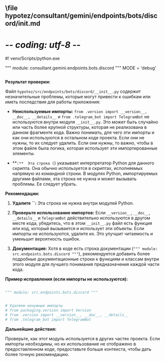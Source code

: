 ## \file hypotez/consultant/gemini/endpoints/bots/discord/__init__.md
# -*- coding: utf-8 -*-
#! venv/Scripts/python.exe

""" module: consultant.gemini.endpoints.bots.discord """
MODE = 'debug'
```
```
**Результат проверки:**

Файл `hypotez/src/endpoints/bots/discord/__init__.py` содержит незначительные проблемы, которые могут привести к ошибкам или иметь последствия для работы приложения:

* **Неиспользуемые импорты:**  `from .version import __version__, __doc__, __details__` и `from .telegram_bot import TelegramBot`  не используются внутри модуля `__init__.py`.  Это может быть случайно или часть более крупной структуры, которая не реализована в данном фрагменте кода.  Важно понимать, для чего эти импорты и как они используются в остальном коде проекта.  Если они не нужны, то их следует удалить.  Если они нужны, то  важно, чтобы в этом файле была логика, которая использует эти импортированные элементы.

* **``:**  Эта строка (``) указывает интерпретатор Python для данного скрипта.  Она обычно используется в скриптах, исполняемых напрямую из командной строки. В модулях Python, импортируемых другими файлами, эта строка не нужна и может вызывать проблемы.  Ее следует убрать.

**Рекомендации:**

1. **Удалите ``:**  Эта строка не нужна внутри модулей Python.

2. **Проверьте использование импортов:**  Если `__version__`, `__doc__`, `__details__` и `TelegramBot` действительно используются в другом месте кода, убедитесь, что в этом `__init__.py` файл есть функция или код, который вызывается и использует эти объекты. Если импорты не используются, удалите их.  Это улучшит читаемость и уменьшит вероятность ошибок.

3. **Документация:**  Хотя в коде есть строка документации (`""" module: src.endpoints.bots.discord """`),  рекомендуется добавить более подробные документационные строки к функциям и классам внутри этого модуля для лучшего понимания предназначения каждой части кода.


**Пример исправления (если импорты не используются):**

```python

""" module: src.endpoints.bots.discord """


# Удаляем ненужные импорты
# from packaging.version import Version
# from .version import __version__, __doc__, __details__
# from .telegram_bot import TelegramBot

```

**Дальнейшие действия:**

Проверьте, как этот модуль используется в других частях проекта. Если импорты необходимы, но их использование не отображено в предоставленном коде, предоставьте больше контекста, чтобы дать более точную рекомендацию.
